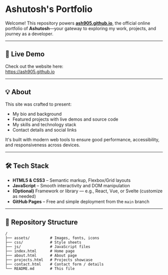 # Ashutosh's Portfolio

Welcome! This repository powers [**ash905.github.io**](https://ash905.github.io), the official online portfolio of **Ashutosh**—your gateway to exploring my work, projects, and journey as a developer.

---

## 🚀 Live Demo
Check out the website here:  
https://ash905.github.io

---

## 💡 About
This site was crafted to present:
- My bio and background
- Featured projects with live demos and source code
- My skills and technology stack
- Contact details and social links

It's built with modern web tools to ensure good performance, accessibility, and responsiveness across devices.

---

## 🛠 Tech Stack
- **HTML5 & CSS3** – Semantic markup, Flexbox/Grid layouts  
- **JavaScript** – Smooth interactivity and DOM manipulation  
- **(Optional)** Framework or library — e.g., React, Vue, or Svelte (customize as needed)  
- **GitHub Pages** – Free and simple deployment from the `main` branch

---

## 📁 Repository Structure
```plaintext
/
├── assets/         # Images, fonts, icons
├── css/            # Style sheets
├── js/             # JavaScript files
├── index.html      # Home page
├── about.html      # About page
├── projects.html   # Projects showcase
├── contact.html    # Contact form / details
└── README.md       # This file
